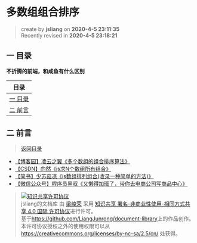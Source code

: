多数组组合排序
===

> create by **jsliang** on **2020-4-5 23:11:35**  
> Recently revised in **2020-4-5 23:18:21**

## <a name="chapter-one" id="chapter-one">一 目录</a>

**不折腾的前端，和咸鱼有什么区别**

| 目录 |
| --- | 
| [一 目录](#chapter-one) | 
| <a name="catalog-chapter-two" id="catalog-chapter-two"></a>[二 前言](#chapter-two) |

## <a name="chapter-two" id="chapter-two">二 前言</a>

> [返回目录](#chapter-one)

* [【博客园】凌云之翼《多个数组的组合排序算法》](https://www.cnblogs.com/liugang-vip/p/5985210.html)
* [【CSDN】向然《js求N个数组所有组合》](https://blog.csdn.net/baidu_32519511/article/details/82980032)
* [【简书】少苏菇凉《js数组排列组合(收录一种简单的方法)》](https://www.jianshu.com/p/b6e31d6139cc)
* [【微信公众号】程序员黑叔《又懒得加班了，带你去电商公司写商品中心》](https://mp.weixin.qq.com/s/vovEX2YoivRAf9ErgfI2qw)

> <a rel="license" href="http://creativecommons.org/licenses/by-nc-sa/4.0/"><img alt="知识共享许可协议" style="border-width:0" src="https://i.creativecommons.org/l/by-nc-sa/4.0/88x31.png" /></a><br /><span xmlns:dct="http://purl.org/dc/terms/" property="dct:title">jsliang的文档库</span> 由 <a xmlns:cc="http://creativecommons.org/ns#" href="https://github.com/LiangJunrong/document-library" property="cc:attributionName" rel="cc:attributionURL">梁峻荣</a> 采用 <a rel="license" href="http://creativecommons.org/licenses/by-nc-sa/4.0/">知识共享 署名-非商业性使用-相同方式共享 4.0 国际 许可协议</a>进行许可。<br />基于<a xmlns:dct="http://purl.org/dc/terms/" href="https://github.com/LiangJunrong/document-library" rel="dct:source">https://github.com/LiangJunrong/document-library</a>上的作品创作。<br />本许可协议授权之外的使用权限可以从 <a xmlns:cc="http://creativecommons.org/ns#" href="https://creativecommons.org/licenses/by-nc-sa/2.5/cn/" rel="cc:morePermissions">https://creativecommons.org/licenses/by-nc-sa/2.5/cn/</a> 处获得。
